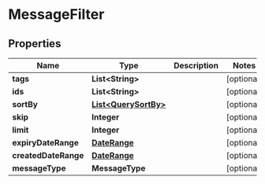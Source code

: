 

# MessageFilter


## Properties

Name | Type | Description | Notes
------------ | ------------- | ------------- | -------------
**tags** | **List&lt;String&gt;** |  |  [optional]
**ids** | **List&lt;String&gt;** |  |  [optional]
**sortBy** | [**List&lt;QuerySortBy&gt;**](QuerySortBy.md) |  |  [optional]
**skip** | **Integer** |  |  [optional]
**limit** | **Integer** |  |  [optional]
**expiryDateRange** | [**DateRange**](DateRange.md) |  |  [optional]
**createdDateRange** | [**DateRange**](DateRange.md) |  |  [optional]
**messageType** | **MessageType** |  |  [optional]



